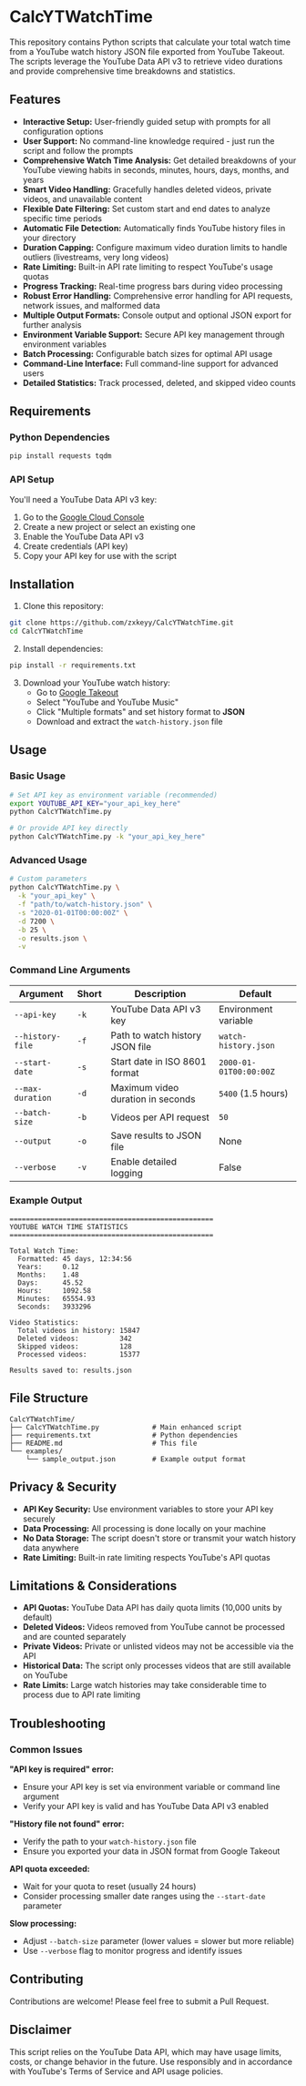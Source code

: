 # CalcYTWatchTime

This repository contains Python scripts that calculate your total watch time from a YouTube watch history JSON file exported from YouTube Takeout. The scripts leverage the YouTube Data API v3 to retrieve video durations and provide comprehensive time breakdowns and statistics.

## Features

- **Interactive Setup:** User-friendly guided setup with prompts for all configuration options
- **User Support:** No command-line knowledge required - just run the script and follow the prompts
- **Comprehensive Watch Time Analysis:** Get detailed breakdowns of your YouTube viewing habits in seconds, minutes, hours, days, months, and years
- **Smart Video Handling:** Gracefully handles deleted videos, private videos, and unavailable content
- **Flexible Date Filtering:** Set custom start and end dates to analyze specific time periods
- **Automatic File Detection:** Automatically finds YouTube history files in your directory
- **Duration Capping:** Configure maximum video duration limits to handle outliers (livestreams, very long videos)
- **Rate Limiting:** Built-in API rate limiting to respect YouTube's usage quotas
- **Progress Tracking:** Real-time progress bars during video processing
- **Robust Error Handling:** Comprehensive error handling for API requests, network issues, and malformed data
- **Multiple Output Formats:** Console output and optional JSON export for further analysis
- **Environment Variable Support:** Secure API key management through environment variables
- **Batch Processing:** Configurable batch sizes for optimal API usage
- **Command-Line Interface:** Full command-line support for advanced users
- **Detailed Statistics:** Track processed, deleted, and skipped video counts

## Requirements

### Python Dependencies
```bash
pip install requests tqdm
```

### API Setup
You'll need a YouTube Data API v3 key:
1. Go to the [Google Cloud Console](https://console.cloud.google.com/)
2. Create a new project or select an existing one
3. Enable the YouTube Data API v3
4. Create credentials (API key)
5. Copy your API key for use with the script

## Installation

1. Clone this repository:
```bash
git clone https://github.com/zxkeyy/CalcYTWatchTime.git
cd CalcYTWatchTime
```

2. Install dependencies:
```bash
pip install -r requirements.txt
```

3. Download your YouTube watch history:
   - Go to [Google Takeout](https://takeout.google.com/)
   - Select "YouTube and YouTube Music"
   - Click "Multiple formats" and set history format to **JSON**
   - Download and extract the `watch-history.json` file

## Usage

### Basic Usage
```bash
# Set API key as environment variable (recommended)
export YOUTUBE_API_KEY="your_api_key_here"
python CalcYTWatchTime.py

# Or provide API key directly
python CalcYTWatchTime.py -k "your_api_key_here"
```

### Advanced Usage
```bash
# Custom parameters
python CalcYTWatchTime.py \
  -k "your_api_key" \
  -f "path/to/watch-history.json" \
  -s "2020-01-01T00:00:00Z" \
  -d 7200 \
  -b 25 \
  -o results.json \
  -v
```

### Command Line Arguments

| Argument | Short | Description | Default |
|----------|-------|-------------|---------|
| `--api-key` | `-k` | YouTube Data API v3 key | Environment variable |
| `--history-file` | `-f` | Path to watch history JSON file | `watch-history.json` |
| `--start-date` | `-s` | Start date in ISO 8601 format | `2000-01-01T00:00:00Z` |
| `--max-duration` | `-d` | Maximum video duration in seconds | `5400` (1.5 hours) |
| `--batch-size` | `-b` | Videos per API request | `50` |
| `--output` | `-o` | Save results to JSON file | None |
| `--verbose` | `-v` | Enable detailed logging | False |

### Example Output

```
==================================================
YOUTUBE WATCH TIME STATISTICS
==================================================

Total Watch Time:
  Formatted: 45 days, 12:34:56
  Years:     0.12
  Months:    1.48
  Days:      45.52
  Hours:     1092.58
  Minutes:   65554.93
  Seconds:   3933296

Video Statistics:
  Total videos in history: 15847
  Deleted videos:          342
  Skipped videos:          128
  Processed videos:        15377

Results saved to: results.json
```

## File Structure

```
CalcYTWatchTime/
├── CalcYTWatchTime.py             # Main enhanced script
├── requirements.txt               # Python dependencies
├── README.md                      # This file
└── examples/
    └── sample_output.json         # Example output format
```

## Privacy & Security

- **API Key Security:** Use environment variables to store your API key securely
- **Data Processing:** All processing is done locally on your machine
- **No Data Storage:** The script doesn't store or transmit your watch history data anywhere
- **Rate Limiting:** Built-in rate limiting respects YouTube's API quotas

## Limitations & Considerations

- **API Quotas:** YouTube Data API has daily quota limits (10,000 units by default)
- **Deleted Videos:** Videos removed from YouTube cannot be processed and are counted separately
- **Private Videos:** Private or unlisted videos may not be accessible via the API
- **Historical Data:** The script only processes videos that are still available on YouTube
- **Rate Limits:** Large watch histories may take considerable time to process due to API rate limiting

## Troubleshooting

### Common Issues

**"API key is required" error:**
- Ensure your API key is set via environment variable or command line argument
- Verify your API key is valid and has YouTube Data API v3 enabled

**"History file not found" error:**
- Verify the path to your `watch-history.json` file
- Ensure you exported your data in JSON format from Google Takeout

**API quota exceeded:**
- Wait for your quota to reset (usually 24 hours)
- Consider processing smaller date ranges using the `--start-date` parameter

**Slow processing:**
- Adjust `--batch-size` parameter (lower values = slower but more reliable)
- Use `--verbose` flag to monitor progress and identify issues

## Contributing

Contributions are welcome! Please feel free to submit a Pull Request.


## Disclaimer

This script relies on the YouTube Data API, which may have usage limits, costs, or change behavior in the future. Use responsibly and in accordance with YouTube's Terms of Service and API usage policies.
